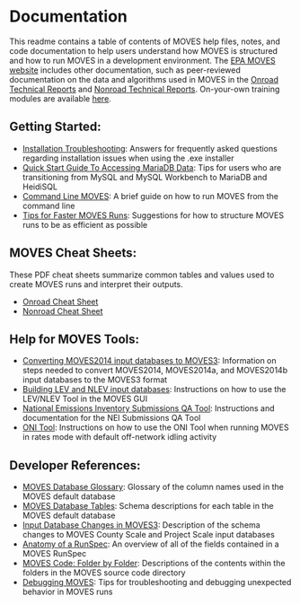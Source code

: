 # Documentation

This readme contains a table of contents of MOVES help files, notes, and code documentation to help users understand how MOVES is structured and how to run MOVES in a development environment. The [EPA MOVES website](https://www.epa.gov/moves) includes other documentation, such as peer-reviewed documentation on the data and algorithms used in MOVES in the [Onroad Technical Reports](https://www.epa.gov/moves/moves-onroad-technical-reports) and [Nonroad Technical Reports](https://www.epa.gov/moves/nonroad-technical-reports). On-your-own training modules are available [here](https://www.epa.gov/moves/moves-training-sessions#training).



## Getting Started:

* [Installation Troubleshooting](InstallationTroubleshooting.pdf): Answers for frequently asked questions regarding installation issues when using the .exe installer
* [Quick Start Guide To Accessing MariaDB Data](QuickStartGuideToAccessingMariaDBData.pdf): Tips for users who are transitioning from MySQL and MySQL Workbench to MariaDB and HeidiSQL
* [Command Line MOVES](CommandLineMOVES.md): A brief guide on how to run MOVES from the command line
* [Tips for Faster MOVES Runs](TipsForFasterMOVESRuns.md): Suggestions for how to structure MOVES runs to be as efficient as possible

     

## MOVES Cheat Sheets:

These PDF cheat sheets summarize common tables and values used to create MOVES runs and interpret their outputs. 

* [Onroad Cheat Sheet](MOVES3CheatsheetOnroad.pdf)
* [Nonroad Cheat Sheet](MOVES3CheatsheetNonroad.pdf)



## Help for MOVES Tools:

* [Converting MOVES2014 input databases to MOVES3](../database/ConversionScripts/InputDatabaseConverstionHelp.pdf): Information on steps needed to convert MOVES2014, MOVES2014a, and MOVES2014b input databases to the MOVES3 format
* [Building LEV and NLEV input databases](../database/LEV_NLEVScripts/InstructionsForLEV_NLEV_Tool.pdf): Instructions on how to use the LEV/NLEV Tool in the MOVES GUI
* [National Emissions Inventory Submissions QA Tool](NEIQAInstructions.md): Instructions and documentation for the NEI Submissions QA Tool
* [ONI Tool](../database/ONITool/InstructionsForONITool.pdf): Instructions on how to use the ONI Tool when running MOVES in rates mode with default off-network idling activity



## Developer References:

* [MOVES Database Glossary](MOVESGlossary.md): Glossary of the column names used in the MOVES default database
* [MOVES Database Tables](MOVESDatabaseTables.md): Schema descriptions for each table in the MOVES default database
* [Input Database Changes in MOVES3](inputDBchanges.md): Description of the schema changes to MOVES County Scale and Project Scale input databases 
* [Anatomy of a RunSpec](AnatomyOfARunspec.md): An overview of all of the fields contained in a MOVES RunSpec
* [MOVES Code: Folder by Folder](FolderByFolder.md): Descriptions of the contents within the folders in the MOVES source code directory
* [Debugging MOVES](DebuggingMOVES.md): Tips for troubleshooting and debugging unexpected behavior in MOVES runs

    
